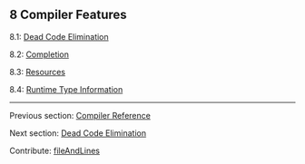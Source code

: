 ## 8 Compiler Features

8.1: [Dead Code Elimination](cr-dce.md)

8.2: [Completion](#)

8.3: [Resources](cr-resources.md)

8.4: [Runtime Type Information](cr-rtti.md)

---

Previous section: [Compiler Reference](#)

Next section: [Dead Code Elimination](cr-dce.md)

Contribute: [fileAndLines](https://github.com/HaxeFoundation/HaxeManual/blob/master/08-compiler-features.tex#L1-1)